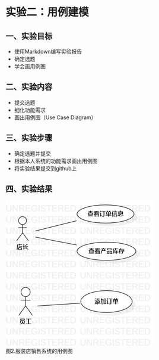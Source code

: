# 实验二：用例建模

## 一、实验目标
- 使用Markdown编写实验报告
- 确定选题
- 学会画用例图

## 二、实验内容
- 提交选题
- 细化功能需求
- 画出用例图（Use Case Diagram）

## 三、实验步骤
- 确定选题并提交
- 根据本人系统的功能需求画出用例图
- 将实验结果提交到github上

## 四、实验结果

![用例图](./Lab2_UseCaseDiagram.jpg)  
图2.服装店销售系统的用例图
